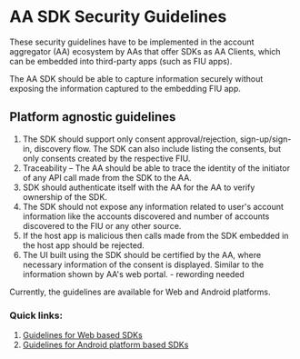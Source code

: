 # AA SDK Security Guidelines

These security guidelines have to be implemented in the account aggregator (AA) ecosystem by AAs that offer SDKs as AA Clients, which can be embedded into third-party apps (such as FIU apps).

The AA SDK should be able to capture information securely without exposing the information captured to the embedding FIU app.


## Platform agnostic guidelines
1. The SDK should support only consent approval/rejection, sign-up/sign-in, discovery flow. The SDK can also include listing the consents, but only consents created by the respective FIU.
2. Traceability – The AA should be able to trace the identity of the initiator of any API call made from the SDK to the AA.
3. SDK should authenticate itself with the AA for the AA to verify ownership of the SDK. 
4. The SDK should not expose any information related to user's account information like the accounts discovered and number of accounts discovered to the FIU or any other source.
5. If the host app is malicious then calls made from the SDK embedded in the host app should be rejected.
6. The UI built using the SDK should be certified by the AA, where necessary information of the consent is displayed. Similar to the information shown by AA's web portal. - rewording needed


Currently, the guidelines are available for Web and Android platforms.
### Quick links:

1. [Guidelines for Web based SDKs](web-sdk.md)
2. [Guidelines for Android platform based SDKs](android-sdk.md)
